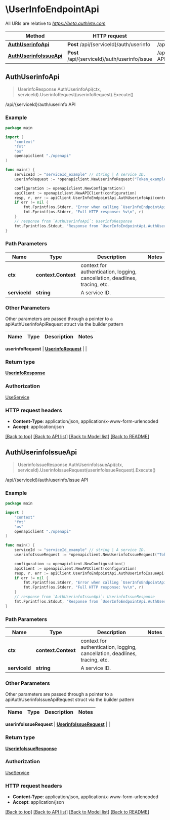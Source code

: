 # \UserInfoEndpointApi

All URIs are relative to *https://beta.authlete.com*

Method | HTTP request | Description
------------- | ------------- | -------------
[**AuthUserinfoApi**](UserInfoEndpointApi.md#AuthUserinfoApi) | **Post** /api/{serviceId}/auth/userinfo | /api/{serviceId}/auth/userinfo API
[**AuthUserinfoIssueApi**](UserInfoEndpointApi.md#AuthUserinfoIssueApi) | **Post** /api/{serviceId}/auth/userinfo/issue | /api/{serviceId}/auth/userinfo/issue API



## AuthUserinfoApi

> UserinfoResponse AuthUserinfoApi(ctx, serviceId).UserinfoRequest(userinfoRequest).Execute()

/api/{serviceId}/auth/userinfo API



### Example

```go
package main

import (
    "context"
    "fmt"
    "os"
    openapiclient "./openapi"
)

func main() {
    serviceId := "serviceId_example" // string | A service ID.
    userinfoRequest := *openapiclient.NewUserinfoRequest("Token_example") // UserinfoRequest | 

    configuration := openapiclient.NewConfiguration()
    apiClient := openapiclient.NewAPIClient(configuration)
    resp, r, err := apiClient.UserInfoEndpointApi.AuthUserinfoApi(context.Background(), serviceId).UserinfoRequest(userinfoRequest).Execute()
    if err != nil {
        fmt.Fprintf(os.Stderr, "Error when calling `UserInfoEndpointApi.AuthUserinfoApi``: %v\n", err)
        fmt.Fprintf(os.Stderr, "Full HTTP response: %v\n", r)
    }
    // response from `AuthUserinfoApi`: UserinfoResponse
    fmt.Fprintf(os.Stdout, "Response from `UserInfoEndpointApi.AuthUserinfoApi`: %v\n", resp)
}
```

### Path Parameters


Name | Type | Description  | Notes
------------- | ------------- | ------------- | -------------
**ctx** | **context.Context** | context for authentication, logging, cancellation, deadlines, tracing, etc.
**serviceId** | **string** | A service ID. | 

### Other Parameters

Other parameters are passed through a pointer to a apiAuthUserinfoApiRequest struct via the builder pattern


Name | Type | Description  | Notes
------------- | ------------- | ------------- | -------------

 **userinfoRequest** | [**UserinfoRequest**](UserinfoRequest.md) |  | 

### Return type

[**UserinfoResponse**](UserinfoResponse.md)

### Authorization

[UseService](../README.md#UseService)

### HTTP request headers

- **Content-Type**: application/json, application/x-www-form-urlencoded
- **Accept**: application/json

[[Back to top]](#) [[Back to API list]](../README.md#documentation-for-api-endpoints)
[[Back to Model list]](../README.md#documentation-for-models)
[[Back to README]](../README.md)


## AuthUserinfoIssueApi

> UserinfoIssueResponse AuthUserinfoIssueApi(ctx, serviceId).UserinfoIssueRequest(userinfoIssueRequest).Execute()

/api/{serviceId}/auth/userinfo/issue API



### Example

```go
package main

import (
    "context"
    "fmt"
    "os"
    openapiclient "./openapi"
)

func main() {
    serviceId := "serviceId_example" // string | A service ID.
    userinfoIssueRequest := *openapiclient.NewUserinfoIssueRequest("Token_example") // UserinfoIssueRequest | 

    configuration := openapiclient.NewConfiguration()
    apiClient := openapiclient.NewAPIClient(configuration)
    resp, r, err := apiClient.UserInfoEndpointApi.AuthUserinfoIssueApi(context.Background(), serviceId).UserinfoIssueRequest(userinfoIssueRequest).Execute()
    if err != nil {
        fmt.Fprintf(os.Stderr, "Error when calling `UserInfoEndpointApi.AuthUserinfoIssueApi``: %v\n", err)
        fmt.Fprintf(os.Stderr, "Full HTTP response: %v\n", r)
    }
    // response from `AuthUserinfoIssueApi`: UserinfoIssueResponse
    fmt.Fprintf(os.Stdout, "Response from `UserInfoEndpointApi.AuthUserinfoIssueApi`: %v\n", resp)
}
```

### Path Parameters


Name | Type | Description  | Notes
------------- | ------------- | ------------- | -------------
**ctx** | **context.Context** | context for authentication, logging, cancellation, deadlines, tracing, etc.
**serviceId** | **string** | A service ID. | 

### Other Parameters

Other parameters are passed through a pointer to a apiAuthUserinfoIssueApiRequest struct via the builder pattern


Name | Type | Description  | Notes
------------- | ------------- | ------------- | -------------

 **userinfoIssueRequest** | [**UserinfoIssueRequest**](UserinfoIssueRequest.md) |  | 

### Return type

[**UserinfoIssueResponse**](UserinfoIssueResponse.md)

### Authorization

[UseService](../README.md#UseService)

### HTTP request headers

- **Content-Type**: application/json, application/x-www-form-urlencoded
- **Accept**: application/json

[[Back to top]](#) [[Back to API list]](../README.md#documentation-for-api-endpoints)
[[Back to Model list]](../README.md#documentation-for-models)
[[Back to README]](../README.md)

